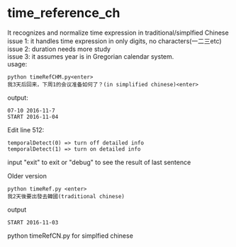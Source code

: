 # time_reference_ch
It recognizes and normalize time expression in traditional/simplfied Chinese<br>
issue 1: it handles time expression in only digits, no characters(一二三etc)<br>
issue 2: duration needs more study<br>
issue 3: it assumes year is in Gregorian calendar system.<br>
usage:<br>
```
python timeRefCHM.py<enter>
我3天后回来，下周1的会议准备如何了？(in simplified chinese)<enter>
```
output:
```
07-10 2016-11-7
START 2016-11-04
```
Edit line 512: 
```
temporalDetect(0) => turn off detailed info
temporalDetect(1) => turn on detailed info
```
input "exit" to exit or "debug" to see the result of last sentence<br>

Older version
```
python timeRef.py <enter>
我2天後要出發去韓國(traditional chinese)
```
output
```
START 2016-11-03
```
python timeRefCN.py for simplfied chinese
